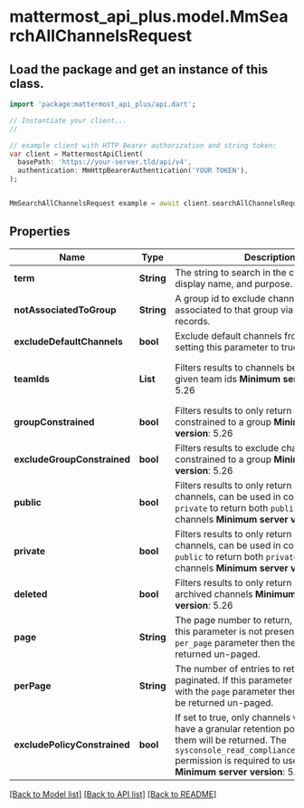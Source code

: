 # mattermost_api_plus.model.MmSearchAllChannelsRequest

## Load the package and get an instance of this class.
```dart
import 'package:mattermost_api_plus/api.dart';

// Instantiate your client...
//

// example client with HTTP Bearer authorization and string token:
var client = MattermostApiClient(
  basePath: 'https://your-server.tld/api/v4',
  authentication: MmHttpBearerAuthentication('YOUR TOKEN'),
);


MmSearchAllChannelsRequest example = await client.searchAllChannelsRequest.FUNCTION_THAT_RETURNS_THIS_CLASS();

```

## Properties
Name | Type | Description | Notes
------------ | ------------- | ------------- | -------------
**term** | **String** | The string to search in the channel name, display name, and purpose. | 
**notAssociatedToGroup** | **String** | A group id to exclude channels that are associated to that group via GroupChannel records. | [optional] 
**excludeDefaultChannels** | **bool** | Exclude default channels from the results by setting this parameter to true. | [optional] 
**teamIds** | **List<String>** | Filters results to channels belonging to the given team ids  __Minimum server version__: 5.26  | [optional] [default to const []]
**groupConstrained** | **bool** | Filters results to only return channels constrained to a group  __Minimum server version__: 5.26  | [optional] 
**excludeGroupConstrained** | **bool** | Filters results to exclude channels constrained to a group  __Minimum server version__: 5.26  | [optional] 
**public** | **bool** | Filters results to only return Public / Open channels, can be used in conjunction with `private` to return both `public` and `private` channels  __Minimum server version__: 5.26  | [optional] 
**private** | **bool** | Filters results to only return Private channels, can be used in conjunction with `public` to return both `private` and `public` channels  __Minimum server version__: 5.26  | [optional] 
**deleted** | **bool** | Filters results to only return deleted / archived channels  __Minimum server version__: 5.26  | [optional] 
**page** | **String** | The page number to return, if paginated. If this parameter is not present with the `per_page` parameter then the results will be returned un-paged. | [optional] 
**perPage** | **String** | The number of entries to return per page, if paginated. If this parameter is not present with the `page` parameter then the results will be returned un-paged. | [optional] 
**excludePolicyConstrained** | **bool** | If set to true, only channels which do not have a granular retention policy assigned to them will be returned. The `sysconsole_read_compliance_data_retention` permission is required to use this parameter. __Minimum server version__: 5.35  | [optional] [default to false]

[[Back to Model list]](../GENERATED_README.md#documentation-for-models) [[Back to API list]](../GENERATED_README.md#documentation-for-api-endpoints) [[Back to README]](../GENERATED_README.md)


